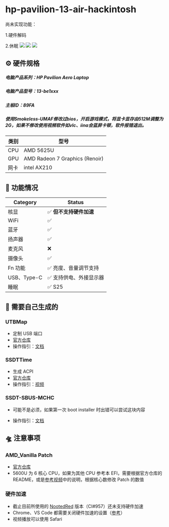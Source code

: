 # hp-pavilion-13-air-hackintosh




尚未实现功能：

1.硬件解码

2.休眠
[![](https://img.shields.io/badge/macOS-Ventura_13.5.2-orange.svg)](https://www.apple.com/macos/ventura/)
[![](https://img.shields.io/badge/OpenCore-0.9.3-blue.svg)](https://github.com/acidanthera/OpenCorePkg)
[![](https://img.shields.io/badge/translation-english-green.svg)](./docs/README_EN.md)



## ⚙️ 硬件规格
##### 电脑产品系列：HP Pavilion Aero Laptop 

##### 电脑产品型号：13-be1xxx

##### 主板ID：89FA
##### 使用Smokeless-UMAF修改过bios，开启游戏模式，将显卡显存由512M调整为2G，如果不修改使用视频软件如vlc、iina会蓝屏卡顿，软件报错退出。

| 类别 | 型号                                                         |
| ---- | ------------------------------------------------------------ |
| CPU  | AMD 5625U                                                    |
| GPU  | AMD Radeon 7 Graphics (Renoir)                               |
| 网卡 | intel AX210 |

## 🚀 功能情况

| Category    | Status                 |
| ----------- | ---------------------- |
| 核显        | ✅ **但不支持硬件加速** |
| WiFi        | ✅                      |
| 蓝牙        | ✅                      |
| 扬声器      | ✅                      |
| 麦克风      | ❌                      |
| 摄像头      | ✅                      |
| Fn 功能     | ✅ 亮度、音量调节支持   |
| USB、Type-C | ✅ 支持供电、外接显示器 |
| 睡眠        | ✅ S25                   |


## 🔧 需要自己生成的

### UTBMap

- 定制 USB 端口
- [官方仓库](https://github.com/USBToolBox/tool/)
- 操作指引：[文档](https://apple.sqlsec.com/6-%E5%AE%9E%E7%94%A8%E5%A7%BF%E5%8A%BF/6-1/)

### SSDTTime

- 生成 ACPI
- [官方仓库](https://github.com/corpnewt/SSDTTime)
- 操作指引：[视频](https://www.bilibili.com/video/BV1iN41167Jk)

### SSDT-SBUS-MCHC

- 可能不是必须，如果第一次 boot installer 时出错可以尝试这块内容

- 操作指引：[文档](https://dortania.github.io/Getting-Started-With-ACPI/Universal/smbus.html)

## 🛸 注意事项

### AMD_Vanilla Patch

- [官方仓库](https://github.com/AMD-OSX/AMD_Vanilla)
- 5600U 为 6 核心 CPU，如果为其他 CPU 参考本 EFI，需要根据官方仓库的 README，或是[参考视频](https://www.bilibili.com/video/BV1Vh4y1375g)中的说明，根据核心数修改 Patch 的数值

### 硬件加速

- 截止目前所使用的 [NootedRed](https://github.com/NootInc/NootedRed/actions/runs/5425999871) 版本（CI\#957）还未支持硬件加速
- Chrome、VS Code 都需要关闭硬件加速的设置（[参考](https://nootinc.github.io/nred#chrome-chromium-based-browsers-and-apps-like-sublime-text-cause-graphical-artefacts-amongst-other-problems)）
- 视频播放可以使用 Safari
